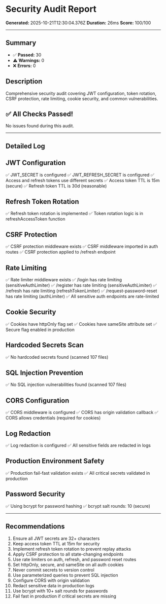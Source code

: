 # Security Audit Report

**Generated:** 2025-10-21T12:30:04.376Z
**Duration:** 26ms
**Score:** 100/100

---

## Summary

- ✅ **Passed:** 30
- ⚠️  **Warnings:** 0
- ❌ **Errors:** 0

## Description

Comprehensive security audit covering JWT configuration, token rotation, CSRF protection, rate limiting, cookie security, and common vulnerabilities.

## ✅ All Checks Passed!

No issues found during this audit.

---

## Detailed Log


## JWT Configuration

✅ JWT_SECRET is configured
✅ JWT_REFRESH_SECRET is configured
✅ Access and refresh tokens use different secrets
✅ Access token TTL is 15m (secure)
✅ Refresh token TTL is 30d (reasonable)

## Refresh Token Rotation

✅ Refresh token rotation is implemented
✅ Token rotation logic is in refreshAccessToken function

## CSRF Protection

✅ CSRF protection middleware exists
✅ CSRF middleware imported in auth routes
✅ CSRF protection applied to /refresh endpoint

## Rate Limiting

✅ Rate limiter middleware exists
✅ /login has rate limiting (sensitiveAuthLimiter)
✅ /register has rate limiting (sensitiveAuthLimiter)
✅ /refresh has rate limiting (refreshTokenLimiter)
✅ /request-password-reset has rate limiting (authLimiter)
✅ All sensitive auth endpoints are rate-limited

## Cookie Security

✅ Cookies have httpOnly flag set
✅ Cookies have sameSite attribute set
✅ Secure flag enabled in production

## Hardcoded Secrets Scan

✅ No hardcoded secrets found (scanned 107 files)

## SQL Injection Prevention

✅ No SQL injection vulnerabilities found (scanned 107 files)

## CORS Configuration

✅ CORS middleware is configured
✅ CORS has origin validation callback
✅ CORS allows credentials (required for cookies)

## Log Redaction

✅ Log redaction is configured
✅ All sensitive fields are redacted in logs

## Production Environment Safety

✅ Production fail-fast validation exists
✅ All critical secrets validated in production

## Password Security

✅ Using bcrypt for password hashing
✅ bcrypt salt rounds: 10 (secure)

---

## Recommendations

1. Ensure all JWT secrets are 32+ characters
2. Keep access token TTL at 15m for security
3. Implement refresh token rotation to prevent replay attacks
4. Apply CSRF protection to all state-changing endpoints
5. Use rate limiters on auth, refresh, and password reset routes
6. Set httpOnly, secure, and sameSite on all auth cookies
7. Never commit secrets to version control
8. Use parameterized queries to prevent SQL injection
9. Configure CORS with origin validation
10. Redact sensitive data in production logs
11. Use bcrypt with 10+ salt rounds for passwords
12. Fail fast in production if critical secrets are missing

